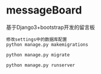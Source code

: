 # messageBoard
基于Django3+bootstrap开发的留言板

```
修改settings中的数据库配置
python manage.py makemigrations

python manage.py migrate

python manage.py runserver
```
